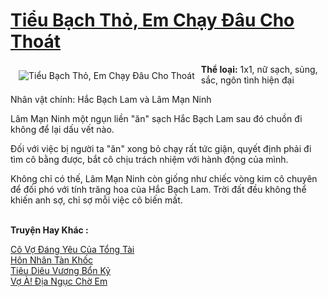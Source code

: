<a href="https://utruyen.com/tieu-bach-tho-em-chay-dau-cho-thoat/16333/" title="Tiểu Bạch Thỏ, Em Chạy Đâu Cho Thoát"><h1>Tiểu Bạch Thỏ, Em Chạy Đâu Cho Thoát</h1></a><div style="display:table"><img align="right" style="float: left; padding: 10px;" src="https://utruyen.com/images/story/200x260/tieu-bach-tho-em-chay-dau-cho-thoat.jpg" alt="Tiểu Bạch Thỏ, Em Chạy Đâu Cho Thoát"><b>Thể loại:</b> 1x1, nữ sạch, sủng, sắc, ngôn tình hiện đại<p></p>Nhân vật chính: Hắc Bạch Lam và Lâm Mạn Ninh<p></p>Lâm Mạn Ninh một ngụn liền "ăn" sạch Hắc Bạch Lam sau đó chuồn đi không để lại dấu vết nào.<p></p>Đối với việc bị người ta "ăn" xong bỏ chạy rất tức giận, quyết định phải đi tìm cô bằng được, bắt cô chịu trách nhiệm với hành động của mình.<p></p>Không chỉ có thế, Lâm Mạn Ninh còn giống như chiếc vòng kim cô chuyên để đối phó với tính trăng hoa của Hắc Bạch Lam. Trời đất đều không thể khiến anh sợ, chỉ sợ mỗi việc cô biến mất.</div><p><br><b>Truyện Hay Khác :</b></p><a href="https://utruyen.com/co-vo-dang-yeu-cua-tong-tai/17864/" alt="Cô Vợ Đáng Yêu Của Tổng Tài">Cô Vợ Đáng Yêu Của Tổng Tài</a><br/><a href="https://github.com/quanluxury/truyenhot/tree/master/truyenhay/17035/" alt="Hôn Nhân Tàn Khốc">Hôn Nhân Tàn Khốc</a><br/><a href="https://dammyh.wordpress.com/2019/11/07/tieu-dieu-vuong-bon-ky/" alt="Tiêu Diêu Vương Bổn Kỷ">Tiêu Diêu Vương Bổn Kỷ</a><br/><a href="https://github.com/quanluxury/ngontinhhot/tree/master/truyenhay/18959/" alt="Vợ À! Địa Ngục Chờ Em">Vợ À! Địa Ngục Chờ Em</a><br/>